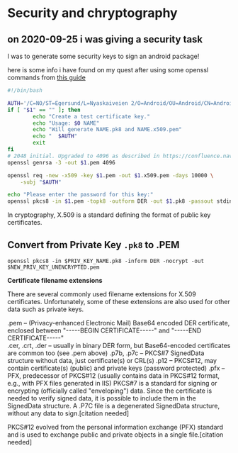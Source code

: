 # Security and chryptography

## on 2020-09-25 i was giving a security task
I was to generate some security keys to sign an android package!

here is some info i have found on my quest after using some openssl commands from [this guide](https://wladimir-tm4pda.github.io/porting/release_keys.html)
``` bash
#!/bin/bash

AUTH='/C=NO/ST=Egersund/L=Nyaskaiveien 2/O=Android/OU=Android/CN=Android/emailAddress=navico.service@navico.com'
if [ "$1" == "" ]; then
        echo "Create a test certificate key."
        echo "Usage: $0 NAME"
        echo "Will generate NAME.pk8 and NAME.x509.pem"
        echo "  $AUTH"
        exit
fi
# 2048 initial. Upgraded to 4096 as described in https://confluence.navico.com/display/NEON/Certificate+Deployment
openssl genrsa -3 -out $1.pem 4096

openssl req -new -x509 -key $1.pem -out $1.x509.pem -days 10000 \
    -subj "$AUTH"

echo "Please enter the password for this key:"
openssl pkcs8 -in $1.pem -topk8 -outform DER -out $1.pk8 -passout stdin
```

In cryptography, X.509 is a standard defining the format of public key certificates.

## Convert from Private Key `.pk8` to .PEM
`openssl pkcs8 -in $PRIV_KEY_NAME.pk8 -inform DER -nocrypt -out $NEW_PRIV_KEY_UNENCRYPTED.pem`


**Certificate filename extensions**

There are several commonly used filename extensions for X.509 certificates. Unfortunately, some of these extensions are also used for other data such as private keys.

.pem – (Privacy-enhanced Electronic Mail) Base64 encoded DER certificate, enclosed between "-----BEGIN CERTIFICATE-----" and "-----END CERTIFICATE-----" <br>
.cer, .crt, .der – usually in binary DER form, but Base64-encoded certificates are common too (see .pem above)
.p7b, .p7c – PKCS#7 SignedData structure without data, just certificate(s) or CRL(s)
.p12 – PKCS#12, may contain certificate(s) (public) and private keys (password protected)
.pfx – PFX, predecessor of PKCS#12 (usually contains data in PKCS#12 format, e.g., with PFX files generated in IIS)
PKCS#7 is a standard for signing or encrypting (officially called "enveloping") data. Since the certificate is needed to verify signed data, it is possible to include them in the SignedData structure. A .P7C file is a degenerated SignedData structure, without any data to sign.[citation needed]

PKCS#12 evolved from the personal information exchange (PFX) standard and is used to exchange public and private objects in a single file.[citation needed]
